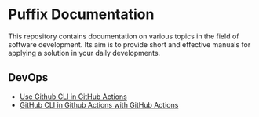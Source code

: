 # Puffix Documentation

This repository contains documentation on various topics in the field of software development. Its aim is to provide short and effective manuals for applying a solution in your daily developments.

## DevOps

- [Use Github CLI in GitHub Actions](./DevOps/GitHub_CLI_in_GitHub_Actions.md)
- [GitHub CLI in Github Actions with GitHub Actions](./DevOps/Create_GitHub_Release_with_GitHub_Actions.md)
